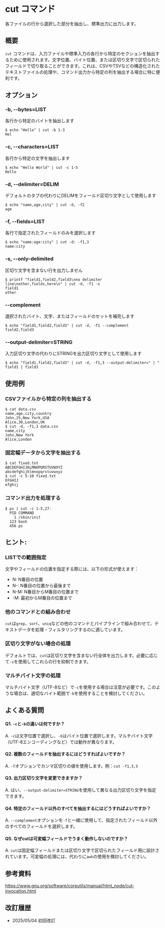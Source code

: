 # cut コマンド

各ファイルの行から選択した部分を抽出し、標準出力に出力します。

## 概要

`cut` コマンドは、入力ファイルや標準入力の各行から特定のセクションを抽出するために使用されます。文字位置、バイト位置、または区切り文字で区切られたフィールドで切り取ることができます。これは、CSVやTSVなどの構造化されたテキストファイルの処理や、コマンド出力から特定の列を抽出する場合に特に便利です。

## オプション

### **-b, --bytes=LIST**

各行から特定のバイトを抽出します

```console
$ echo "Hello" | cut -b 1-3
Hel
```

### **-c, --characters=LIST**

各行から特定の文字を抽出します

```console
$ echo "Hello World" | cut -c 1-5
Hello
```

### **-d, --delimiter=DELIM**

デフォルトのタブの代わりにDELIMをフィールド区切り文字として使用します

```console
$ echo "name,age,city" | cut -d, -f2
age
```

### **-f, --fields=LIST**

各行で指定されたフィールドのみを選択します

```console
$ echo "name:age:city" | cut -d: -f1,3
name:city
```

### **-s, --only-delimited**

区切り文字を含まない行を出力しません

```console
$ printf "field1,field2,field3\nno delimiter line\nother,fields,here\n" | cut -d, -f1 -s
field1
other
```

### **--complement**

選択されたバイト、文字、またはフィールドのセットを補完します

```console
$ echo "field1,field2,field3" | cut -d, -f1 --complement
field2,field3
```

### **--output-delimiter=STRING**

入力区切り文字の代わりにSTRINGを出力区切り文字として使用します

```console
$ echo "field1,field2,field3" | cut -d, -f1,3 --output-delimiter=" | "
field1 | field3
```

## 使用例

### CSVファイルから特定の列を抽出する

```console
$ cat data.csv
name,age,city,country
John,25,New York,USA
Alice,30,London,UK
$ cut -d, -f1,3 data.csv
name,city
John,New York
Alice,London
```

### 固定幅データから文字を抽出する

```console
$ cat fixed.txt
ABCDEFGHIJKLMNOPQRSTUVWXYZ
abcdefghijklmnopqrstuvwxyz
$ cut -c 5-10 fixed.txt
EFGHIJ
efghij
```

### コマンド出力を処理する

```console
$ ps | cut -c 1-5,27-
  PID COMMAND
    1 /sbin/init
  123 bash
  456 ps
```

## ヒント:

### LISTでの範囲指定

文字やフィールドの位置を指定する際には、以下の形式が使えます：
- N: N番目の位置
- N-: N番目の位置から最後まで
- N-M: N番目からM番目の位置まで
- -M: 最初からM番目の位置まで

### 他のコマンドとの組み合わせ

`cut`は`grep`、`sort`、`uniq`などの他のコマンドとパイプラインで組み合わせて、テキストデータを処理・フィルタリングするのに適しています。

### 区切り文字がない場合の処理

デフォルトでは、`cut`は区切り文字を含まない行全体を出力します。必要に応じて`-s`を使用してこれらの行を抑制できます。

### マルチバイト文字の処理

マルチバイト文字（UTF-8など）で`-c`を使用する場合は注意が必要です。このような場合は、適切なバイト範囲で`-b`を使用することを検討してください。

## よくある質問

#### Q1. `-c`と`-b`の違いは何ですか？
A. `-c`は文字位置で選択し、`-b`はバイト位置で選択します。マルチバイト文字（UTF-8エンコーディングなど）では動作が異なります。

#### Q2. 複数のフィールドを抽出するにはどうすればよいですか？
A. `-f`オプションでカンマ区切りの値を使用します。例：`cut -f1,3,5`

#### Q3. 出力区切り文字を変更できますか？
A. はい、`--output-delimiter=STRING`を使用して異なる出力区切り文字を指定できます。

#### Q4. 特定のフィールド以外のすべてを抽出するにはどうすればよいですか？
A. `--complement`オプションを`-f`と一緒に使用して、指定されたフィールド以外のすべてのフィールドを選択します。

#### Q5. なぜcutは可変幅フィールドでうまく動作しないのですか？
A. `cut`は固定幅フィールドまたは区切り文字で区切られたフィールド用に設計されています。可変幅の処理には、代わりに`awk`の使用を検討してください。

## 参考資料

https://www.gnu.org/software/coreutils/manual/html_node/cut-invocation.html

## 改訂履歴

- 2025/05/04 初回改訂